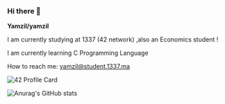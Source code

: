 ### Hi there 👋


**Yamzil/yamzil** 

I am currently studying at 1337 (42 network) ,also an Economics student !

I am currently learning C Programming Language

How to reach me: yamzil@student.1337.ma

![42 Profile Card](https://1337-readme.vercel.app/api/profile?cursus=42cursus&dark=true&email=hide&login=yamzil)

![Anurag's GitHub stats](https://github-readme-stats.vercel.app/api?username=yamzil&theme=dark&show_icons=true)

